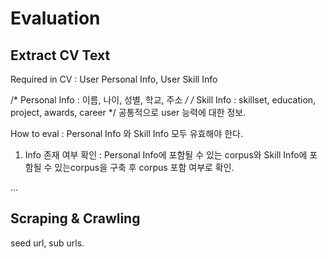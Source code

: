 # Evaluation

## Extract CV Text

Required in CV : User Personal Info, User Skill Info

/* Personal Info : 이름, 나이, 성별, 학교, 주소 */
/* Skill Info : skillset, education, project, awards, career */ 공통적으로 user 능력에 대한 정보.

How to eval : Personal Info 와 Skill Info 모두 유효해야 한다.

1. Info 존재 여부 확인 : Personal Info에 포함될 수 있는 corpus와 Skill Info에 포함될 수 있는corpus을 구축 후 corpus 포함 여부로 확인.

...

## Scraping & Crawling

seed url, sub urls.
